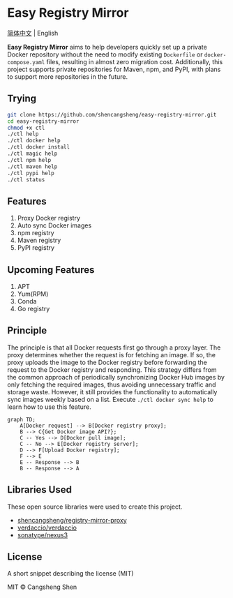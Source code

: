 # Easy Registry Mirror

[简体中文](https://github.com/shencangsheng/easy-registry-mirror) | English

**Easy Registry Mirror** aims to help developers quickly set up a private Docker repository without the need to modify existing `Dockerfile` or `docker-compose.yaml` files, resulting in almost zero migration cost. Additionally, this project supports private repositories for Maven, npm, and PyPI, with plans to support more repositories in the future.

## Trying

```bash
git clone https://github.com/shencangsheng/easy-registry-mirror.git
cd easy-registry-mirror
chmod +x ctl
./ctl help
./ctl docker help
./ctl docker install
./ctl magic help
./ctl npm help
./ctl maven help
./ctl pypi help
./ctl status
```

## Features

1. Proxy Docker registry
2. Auto sync Docker images
3. npm registry
4. Maven registry
5. PyPI registry

## Upcoming Features

1. APT
2. Yum(RPM)
3. Conda
4. Go registry

## Principle

The principle is that all Docker requests first go through a proxy layer. The proxy determines whether the request is for fetching an image. If so, the proxy uploads the image to the Docker registry before forwarding the request to the Docker registry and responding. This strategy differs from the common approach of periodically synchronizing Docker Hub images by only fetching the required images, thus avoiding unnecessary traffic and storage waste. However, it still provides the functionality to automatically sync images weekly based on a list. Execute `./ctl docker sync help` to learn how to use this feature.

```mermaid
graph TD;
    A[Docker request] --> B[Docker registry proxy];
    B --> C{Get Docker image API?};
    C -- Yes --> D[Docker pull image];
    C -- No --> E[Docker registry server];
    D --> F[Upload Docker registry];
    F --> E
    E -- Response --> B
    B -- Response --> A
```

## Libraries Used

These open source libraries were used to create this project.

- [shencangsheng/registry-mirror-proxy](https://github.com/shencangsheng/registry-mirror-proxy)
- [verdaccio/verdaccio](https://github.com/verdaccio/verdaccio)
- [sonatype/nexus3](https://github.com/sonatype/docker-nexus3)

## License

A short snippet describing the license (MIT)

MIT © Cangsheng Shen
